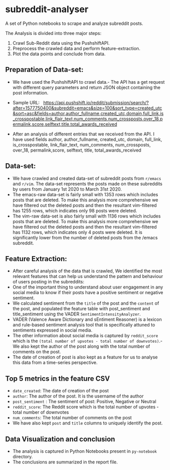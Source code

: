 # subreddit-analyser
A set of Python notebooks to scrape and analyze subreddit posts. 

The Analysis is divided into three major steps:
1. Crawl Sub-Reddit data using the PushshiftAPI.
2. Preprocess the crawled data and perform feature-extraction.
3. Plot the data points and conclude from data.


## Preparation of Data-set:
- We have used the PushshiftAPI to crawl data.- The API has a get request with different query parameters and return JSON object containing the post information. </br>

- Sample URL:   https://api.pushshift.io/reddit/submission/search/?after=1577750400&subreddit=emacs&size=100&sort_type=created_utc&sort=asc&fields=author,author_fullname,created_utc,domain,full_link,is_crosspostable,link_flair_text,num_comments,num_crossposts,over_18,permalink,score,selftext,title,total_awards_received

- After an analysis of different entries that we received from the API. I have used fields author, author_fullname, created_utc, domain, full_link, is_crosspostable, link_flair_text, num_comments, num_crossposts, over_18, permalink,score, selftext, title, total_awards_received


## Data-set: 
- We have crawled and created data-set of subreddit posts from `r/emacs` and `r/vim`. The data-set represents the posts made on these subreddits by users from January 1st 2020 to March 31st 2020.
- The emacs-raw data-set is fairly small with 1353 rows which includes posts that are deleted. To make this analysis more comprehensive we have filtered out the deleted posts and then the resultant vim-filtered has 1255 rows, which indicates only 98 posts were deleted.
- The vim-raw data-set is also fairly small with 1136 rows which includes posts that are deleted. To make this analysis more comprehensive we have filtered out the deleted posts and then the resultant vim-filtered has 1132 rows, which indicates only 4 posts were deleted. It is significantly lower from the number of deleted posts from the /emacs subreddit.


## Feature Extraction:
- After careful analysis of the data that is crawled, We identified the most relevant features that can help us understand the pattern and behaviour of users posting in the subreddits:
- One of the important thing to understand about user engagement in any social media to know if their posts have a positive sentiment or negative sentiment.
- We calculated sentiment from the `title` of the post and the `content` of the post, and populated the feature table with post_sentiment and title_sentiment using the VADER `SentimentIntensityAnalyzer`.
- VADER (Valence Aware Dictionary and sEntiment Reasoner) is a lexicon and rule-based sentiment analysis tool that is specifically attuned to sentiments expressed in social media.
- The other information about social media is captured by `reddit_score` which is the `(total number of upvotes - total number of downvotes)`.- We also kept the author of the post along with the total number of comments on the post.
- The date of creation of post is also kept as a feature for us to analyse this data from a time-series perspective.


## Top 5 metrics in the feature CSV
- `date_created`: The date of creation of the post
- `author`: The author of the post. It is the username of the author
- `post_sentiment` : The sentiment of post: Positive, Negative or Neutral
- `reddit_score`: The Reddit score which is the total number of upvotes - total number of downvotes
- `num_comments`: The total number of comments on the post
-  We have also kept `post` and `title` columns to uniquely identify the post.


## Data Visualization and conclusion
- The analysis is captured in Python Notebooks present in `py-notebook` directory.
- The conclusions are summarized in the report file.
